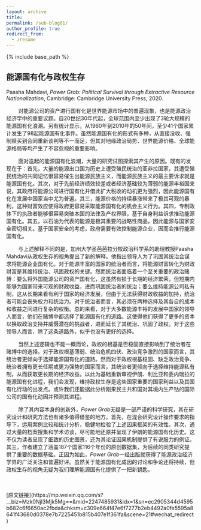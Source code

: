 ```yaml
---
layout: archive
title: 
permalink: /sub-blog01/
author_profile: true
redirect_from:
  - /resume
---
```


{% include base_path %}

## 能源国有化与政权生存

Paasha Mahdavi, *Power Grab: Political Survival through Extractive Resource Nationalization*, Cambridge: Cambridge University Press, 2020.
<br>

&emsp;&emsp; 对能源公司的资产进行国有化是世界能源市场中的普遍现象，也是能源政治经济学中的重要议题。自20世纪30年代起，全球范围内至少出现了3轮大规模的能源国有化浪潮。另有统计显示，从1960年到2010年的50年间，至少41个国家累计发生了98起能源国有化事件。虽然能源国有化的形式有多种，从直接没收、强制赎买到合同重新谈判等不一而足，但其对地缘政治局势、世界能源价格、全球能源格局等均产生了不容忽视的重要影响。

&emsp;&emsp; 面对迭起的能源国有化浪潮，大量的研究试图探索其产生的原因。既有的发现在于：首先，大量的能源出口国为历史上遭受殖民统治的亚非拉国家，其遭受殖民统治的共同记忆很容易催生出能源民族主义，而能源民族主义的最主要诉求就是能源国有化。其次，对于先前经济绩效较差或者经济基础较为薄弱的能源丰裕国来说，其政府将能源公司进行国有化并借此扩大税收的动机更为强烈，因此能源国有化在发展中国家当中尤为普遍。其三，能源价格的持续暴涨带来了极其可观的暴利，这种财富效应使得政府更容易采取能源国有化的机会主义行为。其四，专制政体下的执政者能够很容易突破本国的法律及产权界限，基于自身利益诉求推动能源国有化。其五，以石油为代表的能源是极其重要的战略性商品，因此能源与国家安全密切相关。基于国家安全的考虑，政府需要有效控制能源企业，因而会推行能源国有化。

&emsp;&emsp; 与上述解释不同的是，加州大学圣芭芭拉分校政治科学系的助理教授Paasha Mahdavi从政权生存的视角提出了新的解释。他指出领导人为了巩固其统治会谋求将能源企业国有化。对于能源丰富的国家的统治者而言，将能源财富转化为财政财富是其维持统治、巩固政权的关键。然而统治者面临着一个至关重要的政治赌博：要么将外国能源公司的资产国有化，这虽然有损于长期的经济繁荣，但短期内能够为国家带来可观的财政收益，进而巩固统治者的统治；要么维持能源公司私有制，这从长期来看有利于国家的经济发展，但由于无法获得财政收益的加持，统治者可能会丧失权力和统治力。对于统治者而言，其必须在两种选择及其各自的成本和收益之间进行复杂的权衡。总的来看，对于大多数能源丰裕的发展中国家的领导人而言，他们在赌博中都选择了能源国有化的道路。这使得他们获得了更多的资本以换取政治支持并威慑潜在的挑战者，进而延长了其统治、巩固了政权。对于这些领导人而言，除了这条道路外，似乎也没有更好的选择。

&emsp;&emsp; 当然上述逻辑也不能一概而论，政权的根基是否稳固直接影响到了统治者在赌博中的选择。对于政权根基薄弱、统治危机四伏、政治竞争激烈的国家而言，其统治者更倾向于选择能源国有化的道路。然而对于政权根基稳固、缺乏政治竞争、统治者拥有更长任期或更为强势的国家而言，其统治者更倾向于选择维持能源私有制，从而获取更长期的经济收益。以此为基础重新审视伊朗、利比亚和委内瑞拉的能源国有化进程，我们会发现，维持政权生存是这些国家重要的国家利益以及其国有化行动的出发点。或许我们还能据此分析刚果民主共和国对其境内生产钴的国际公司的国有化动因并预测其进程。

&emsp;&emsp; 除了其内容本身的创新外，*Power Grab*无疑是一部严谨的科学研究，其在研究设计和研究方法也有诸多值得借鉴的地方。首先，在混合研究设计操作要求的指导下，运用案例比较和统计分析，稳健地检验了上述因果框架的有效性。其次，通过大量的档案搜集和学术访谈，尽可能地还原并呈现了伊朗的能源国有化历史。这不仅为读者呈现了细致的历史图景，还为其论证因果机制提供了有说服力的例证。其三，作者建立了涵盖187个国家116个年份的原创数据集，为后续的同类研究提供了重要的数据基础。正因为如此，*Power Grab*一经出版就获得了能源政治经济学界的广泛关注和普遍好评。虽然关于能源国有化成因的讨论和争论还将持续，但政权生存的视角无疑为我们理解能源国有化提供了一把新钥匙。

<br>
<br>
[原文链接](https://mp.weixin.qq.com/s?__biz=Mzk0NjI3Mjk5Mg==&mid=2247485931&idx=1&sn=ec2905344d4595b682c6f6650ac2fbda&chksm=c309e664f47e6f7277b2eb4492a0fe5595a8641f43680d0378e7b7225451b815b407e1f361fa&scene=21#wechat_redirect)

